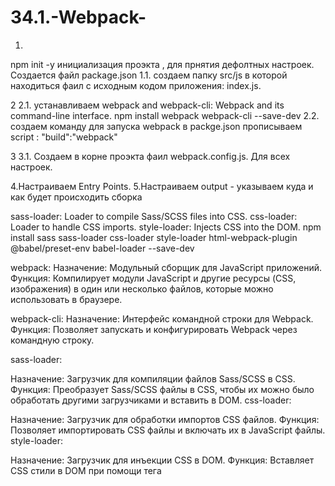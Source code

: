 # 34.1.-Webpack-
1.
npm init -y
инициализация проэкта , для прнятия дефолтных настроек.
Создается файл package.json
1.1. создаем папку src/js в которой находиться фаил с исходным кодом приложения: index.js.

2 
2.1. устанавливаем webpack and webpack-cli: Webpack and its command-line interface.
npm install webpack webpack-cli --save-dev
2.2. создаем команду для запуска webpack в packge.json прописываем script : "build":"webpack"

3
3.1. Создаем в корне проэкта фаил webpack.config.js. Для всех настроек.

4.Настраиваем Entry Points.
5.Настраиваем output - указываем куда и как будет происходить сборка

sass-loader: Loader to compile Sass/SCSS files into CSS.
css-loader: Loader to handle CSS imports.
style-loader: Injects CSS into the DOM.
npm install sass sass-loader css-loader style-loader html-webpack-plugin @babel/preset-env babel-loader --save-dev


webpack:
Назначение: Модульный сборщик для JavaScript приложений.
Функция: Компилирует модули JavaScript и другие ресурсы (CSS, изображения) в один или несколько файлов, которые можно использовать в браузере.

webpack-cli:
Назначение: Интерфейс командной строки для Webpack.
Функция: Позволяет запускать и конфигурировать Webpack через командную строку.


sass-loader:

Назначение: Загрузчик для компиляции файлов Sass/SCSS в CSS.
Функция: Преобразует Sass/SCSS файлы в CSS, чтобы их можно было обработать другими загрузчиками и вставить в DOM.
css-loader:

Назначение: Загрузчик для обработки импортов CSS файлов.
Функция: Позволяет импортировать CSS файлы и включать их в JavaScript файлы.
style-loader:

Назначение: Загрузчик для инъекции CSS в DOM.
Функция: Вставляет CSS стили в DOM при помощи тега <style>.
html-webpack-plugin:

Назначение: Плагин для автоматического создания HTML файлов.
Функция: Генерирует HTML файл, который включает ссылки на бандлы, созданные Webpack.
@babel/preset-env:

Назначение: Пресет для Babel.
Функция: Позволяет использовать новейшие функции JavaScript, преобразуя код в совместимый с текущими браузерами.
babel-loader:

Назначение: Загрузчик для Babel.
Функция: Интегрирует Babel с Webpack для транспиляции JavaScript кода.
